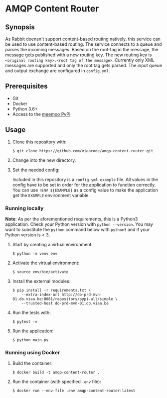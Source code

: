 # AMQP Content Router

## Synopsis

As Rabbit doensn't support content-based routing natively, this service can be used to use content-based routing.
The service connects to a queue and parses the incoming messages. 
Based on the root-tag in the message, the message gets published with a new routing key.
The new routing key is `<original routing key>.<root tag of the message>`.
Currently only XML messages are supported and only the root tag gets parsed.
The input queue and output exchange are configured in `config.yml`.

## Prerequisites

- Git
- Docker
- Python 3.6+
- Access to the [meemoo PyPi](http://do-prd-mvn-01.do.viaa.be:8081)

## Usage

1. Clone this repository with:

   `$ git clone https://github.com/viaacode/amqp-content-router.git`

2. Change into the new directory.

3. Set the needed config:

    Included in this repository is a `config.yml.example` file. 
    All values in the config have to be set in order for the application to function correctly.
    You can use `!ENV ${EXAMPLE}` as a config value to make the application get the `EXAMPLE` environment variable.

### Running locally

**Note**: As per the aforementioned requirements, this is a Python3
application. Check your Python version with `python --version`. You may want to
substitute the `python` command below with `python3` and if your Python version
is < 3.

1. Start by creating a virtual environment:

    `$ python -m venv env`

2. Activate the virtual environment:

    `$ source env/bin/activate`

3. Install the external modules:

    ```
    $ pip install -r requirements.txt \
        --extra-index-url http://do-prd-mvn-01.do.viaa.be:8081/repository/pypi-all/simple \
        --trusted-host do-prd-mvn-01.do.viaa.be
    ```

4. Run the tests with:

    `$ pytest -v`

5. Run the application:

    `$ python main.py`


### Running using Docker

1. Build the container:

   `$ docker build -t amqp-content-router .`

2. Run the container (with specified `.env` file):

   `$ docker run --env-file .env amqp-content-router:latest`

